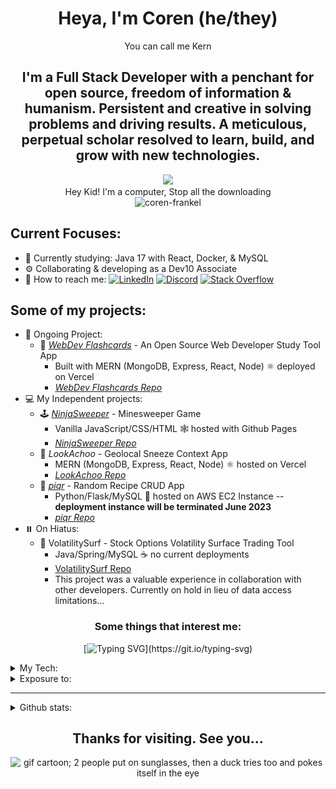 <h1 align=center>Heya, I'm Coren (he/they)</h1>
<p align=center>You can call me Kern</p>
<h2 align=center>
  I'm a Full Stack Developer with a penchant for open source, freedom of information & humanism. Persistent and creative in solving problems and driving results. A meticulous, perpetual scholar resolved to learn, build, and grow with new technologies.
</h2>
  
<div align="center">
  <img src="https://media1.giphy.com/media/v1.Y2lkPTc5MGI3NjExNjA2OTNhZTY0M2MxMzNlZjMxNTdmNmU1NjllMTI1NzcwMGU5MDg1ZCZlcD12MV9pbnRlcm5hbF9naWZzX2dpZklkJmN0PWc/26BRysRhoxk2CGHBe/giphy.gif"/>
  <br/>
  <caption>Hey Kid! I'm a computer, Stop all the downloading</caption>
  <br>
  <img src="https://komarev.com/ghpvc/?username=coren-frankel&label=Profile%20views&color=red&style=plastic" alt="coren-frankel" />
</div>

## Current Focuses:

- 💭 Currently studying: Java 17 with React, Docker, & MySQL
- ⚙️ Collaborating & developing as a Dev10 Associate
- 💌 How to reach me: [![LinkedIn](https://img.shields.io/badge/LinkedIn-0A66C2.svg?style=plastic&logo=linkedin)](https://linkedin.com/in/coren-frankel)
[![Discord](https://img.shields.io/badge/Discord-black?style=plastic&logo=discord&logoColor=white&labelColor=5865F2)](https://discordapp.com/users/uncle_baby_kern#8432)
[![Stack Overflow](https://img.shields.io/badge/-StackOverflow-FE7A16?style=plastic&logo=stack-overflow&logoColor=black&labelColor=white)](https://stackoverflow.com/users/19356052/unclebabykern?tab=profile)

## Some of my projects:

- 🦫 Ongoing Project: 
  + 📝 [*WebDev Flashcards*](https://webdev-flashcards.vercel.app/) - An Open Source Web Developer Study Tool App 
    - Built with MERN (MongoDB, Express, React, Node) ⚛️ deployed on Vercel
    - [*WebDev Flashcards Repo*](https://github.com/m-smith15/webdev_flashcards)
- 💻 My Independent projects: 
  + 🕹️ [*NinjaSweeper*](https://coren-frankel.github.io/NinjaSweeper/) - Minesweeper Game
    - Vanilla JavaScript/CSS/HTML 🕸️ hosted with Github Pages
    - [*NinjaSweeper Repo*](https://github.com/coren-frankel/NinjaSweeper)
  + 🤧 *LookAchoo* - Geolocal Sneeze Context App
    - MERN (MongoDB, Express, React, Node) ⚛️ hosted on Vercel
    - [*LookAchoo Repo*](https://github.com/coren-frankel/LookAchoo")
  + 🍳 [*piqr*](http://3.101.63.102/) - Random Recipe CRUD App
    - Python/Flask/MySQL 🐍 hosted on AWS EC2 Instance -- **deployment instance will be terminated June 2023**
    - [*piqr Repo*](https://github.com/coren-frankel/meal_picker)
- ⏸️ On Hiatus:
  + 🌊 VolatilitySurf - Stock Options Volatility Surface Trading Tool 
    - Java/Spring/MySQL ☕ no current deployments
    - [VolatilitySurf Repo](https://github.com/coren-frankel/VolatilitySurf)
    - This project was a valuable experience in collaboration with other developers. Currently on hold in lieu of data access limitations...

<div align=center>
<h3>Some things that interest me:</h3>

[![Typing SVG](https://readme-typing-svg.demolab.com/?&pause=400&color=F70000&width=700&align=center&lines=Horror,+Sci-Fi,+Fantasy,+Satire,+Drama,+Suspense,+Mystery;Existentialism,+Absurdism,+Humanism,+Nihil...+ah+whatever...;All+work+and+no+play+makes+Jack+a+dull+boy...;Survival-Horror,+RPGs,+Puzzle/Story-Driven+Games;Prog-Metal,+Lo-Fi+Hip+Hop,+Pop-Punk,+Folk,+Indie+et+al.)](https://git.io/typing-svg)
  
</div>
<details>
  <summary>My Tech:</summary>
  <br/>
  <p align=center>
  <a href="https://skillicons.dev">
    <img src="https://skillicons.dev/icons?i=html,css,js,ts,py,java,md,git,vscode,eclipse,idea,jest,regex,vim,nginx,figma,bootstrap,materialui,tailwind,postgres,mysql,mongodb,spring,maven,flask,hibernate,d3,jquery,nodejs,react,redux,express,nextjs,vercel,aws,gcp,babel,docker,codepen,replit&perline=10" alt="My technical skills and tools icons">
  </a>
  </p>
</details>
<details>
  <summary>Exposure to:</summary>
  <br/>
  <p align=center>
  <a href="https://skillicons.dev">
    <img src="https://skillicons.dev/icons?i=c,cs,cpp,angular,dotnet,nestjs,firebase,androidstudio,visualstudio,selenium,svg" alt="My technical skills and tools icons">
  </a>
  </p>
</details>
<!-- 
<ul>
  <li>Languages: [Python, Java, JavaScript, TypeScript, SQL, HTML5, CSS3]</li>
  <li>Frontend: [ReactJS, Bootstrap, Material UI, Tailwind CSS, Jinja2, JSX, Redux]</li>
  <li>Backend: [ExpressJS, Flask, Spring Boot, Apache Tomcat, Apache Maven, Nodemon]</li>
  <li>Fullstack: [NodeJS, AJAX (Fetch, Axios), JSP & JSTL, JSON, npm, Socket.io, Next.js]
  <li>Databases: [MySQL, MongoDB, PostgreSQL]</li>
  <li>DevOps: [AWS EC2, Vercel, Google Cloud Platform, MongoDB Atlas, Gunicorn, Nginx]</li>
  <li>UI/UX Design: [Balsamiq, Trello]</li>
  <li>myIDEs: [Postman, MySQL Workbench, VS Code, Spring Tool Suite 4, MongoDB Compass]</li>
  <li>Other Tools: [Jest, D3.js, Plotly, Anime.js, Chrome DevTools, dotenv, PyMySQL, Unirest, Mongoose]</li>
  <li>Version Control: [Git, Github]</li>
  <li>OS: [macOS, (Ubuntu & Windows proficient)]</li>
  <li>Concepts & Methodologies: [ORM, NoSQL, Agile, Waterfall, Kanban, Scrum, SDLC, REST, MVC, TDD, OOP, Functional Programming]</li>
  <li>Persistence & Validation: [JPA, session, bcrypt, flash messaging, regular expressions, webhooks]</li>
  <li>Exposure: [C, Angular, Nest.js, C#, Docker, React Native]</li>
</ul>
 -->
<hr/>
<details>
  <summary>Github stats:</summary>
  <br>
  <div align="center">
    <p align="center">  </p>
    <p style="display: flex; justify-content: space-between;">
      <a href="https://github.com/ryo-ma/github-profile-trophy"><img src="https://github-profile-trophy.vercel.app/?username=coren-frankel&column=3&theme=matrix&rank=-C" alt="coren-frankel" /></a>
      <img alt="coren-frankel's GitHub Stats" src="https://github-readme-stats.coren-frankel.vercel.app/api?username=coren-frankel&theme=radical&show_icons=true" />
      <img src="https://github-readme-streak-stats.herokuapp.com/?user=coren-frankel&layout=compact&show_icons=true&theme=onedark" alt="coren-frankel" />
      <img alt="coren-frankel's Github Top Languages" src="https://github-readme-stats.coren-frankel.vercel.app/api/top-langs/?username=coren-frankel&layout=donut&theme=blue-green&show_icons=true&langs_count=6&count-private=true" />
    </p>
    <h4>Whooa <em>Hungry snek!</em></h4>

![Snake animation](https://github.com/coren-frankel/coren-frankel/blob/output/github-contribution-grid-snake.svg)

  </div>
</details>

<div align=center>
  
  ## Thanks for visiting. See you...
  
  <img src="https://i.giphy.com/media/GHeV8BGjJAAWk/giphy.webp" alt="gif cartoon; 2 people put on sunglasses, then a duck tries too and pokes itself in the eye">
</div>

